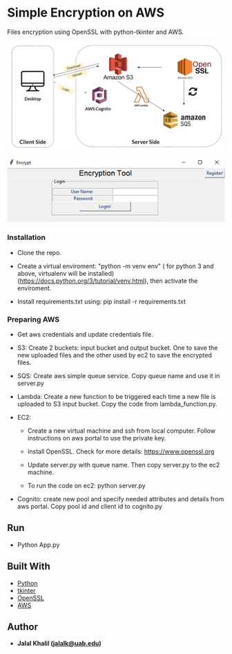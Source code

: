 # Simple Encryption on AWS

Files encryption using OpenSSL with python-tkinter and AWS.

![alt text](/imgs/sys-diagram.PNG)

![alt text](/imgs/login.PNG)

### Installation

- Clone the repo.

- Create a virtual enviroment: "python -m venv env" ( for python 3 and above, virtualenv will be installed) (https://docs.python.org/3/tutorial/venv.html), then activate the enviroment.

- Install requirements.txt using: pip install -r requirements.txt

### Preparing AWS

- Get aws credentials and update credentials file.

- S3: Create 2 buckets: input bucket and output bucket. One to save the new uploaded files and the other used by ec2 to save the encrypted files.

- SQS: Create aws simple queue service. Copy queue name and use it in server.py

- Lambda: Create a new function to be triggered each time a new file is uploaded to S3 input bucket. Copy the code from lambda_function.py.

- EC2: 
    - Create a new virtual machine and ssh from local computer. Follow instructions on aws portal to use the private key.

    - install OpenSSL. Check for more details: https://www.openssl.org

    - Update server.py with queue name. Then copy server.py to the ec2 machine.

    - To run the code on ec2: python server.py

- Cognito: create new pool and specify needed attributes and details from aws portal. Copy pool id and client id to cognito.py

## Run

- Python App.py

## Built With

* [Python](https://www.python.org/)
* [tkinter](https://docs.python.org/3/library/tkinter.html)
* [OpenSSL](https://www.openssl.org)
* [AWS](https://aws.amazon.com/)

## Author

* **Jalal Khalil (jalalk@uab.edu)**

